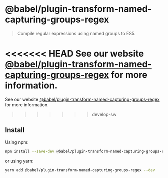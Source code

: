 # @babel/plugin-transform-named-capturing-groups-regex

> Compile regular expressions using named groups to ES5.

<<<<<<< HEAD
See our website [@babel/plugin-transform-named-capturing-groups-regex](https://babeljs.io/docs/en/next/babel-plugin-transform-named-capturing-groups-regex.html) for more information.
=======
See our website [@babel/plugin-transform-named-capturing-groups-regex](https://babeljs.io/docs/babel-plugin-transform-named-capturing-groups-regex) for more information.
>>>>>>> develop-sw

## Install

Using npm:

```sh
npm install --save-dev @babel/plugin-transform-named-capturing-groups-regex
```

or using yarn:

```sh
yarn add @babel/plugin-transform-named-capturing-groups-regex --dev
```
